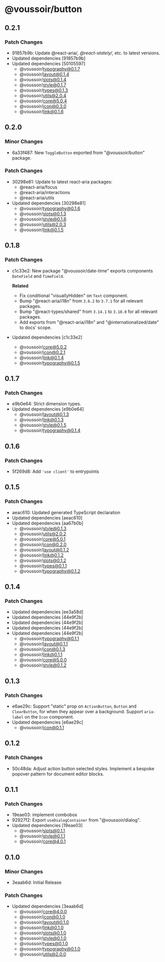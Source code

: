 # @voussoir/button

## 0.2.1

### Patch Changes

- 91857b9b: Update @react-aria/_, @react-stately/_, etc. to latest versions.
- Updated dependencies [91857b9b]
- Updated dependencies [50105597]
  - @voussoir/typography@0.1.7
  - @voussoir/layout@0.1.4
  - @voussoir/slots@0.1.4
  - @voussoir/style@0.1.7
  - @voussoir/types@0.1.3
  - @voussoir/utils@2.0.4
  - @voussoir/core@5.0.4
  - @voussoir/icon@0.3.0
  - @voussoir/link@0.1.6

## 0.2.0

### Minor Changes

- 6a33f487: New `ToggleButton` exported from "@voussoir/button" package.

### Patch Changes

- 30298e81: Update to latest react-aria packages:
  - @react-aria/focus
  - @react-aria/interactions
  - @react-aria/utils
- Updated dependencies [30298e81]
  - @voussoir/typography@0.1.6
  - @voussoir/slots@0.1.3
  - @voussoir/style@0.1.6
  - @voussoir/utils@2.0.3
  - @voussoir/link@0.1.5

## 0.1.8

### Patch Changes

- c1c33e2: New package "@voussoir/date-time" exports components `DateField` and
  `TimeField`.

  **Related**

  - Fix conditional "visuallyHidden" on `Text` component.
  - Bump "@react-aria/i18n" from `3.6.2` to `3.7.1` for all relevant packages.
  - Bump "@react-types/shared" from `3.14.1` to `3.18.0` for all relevant
    packages.
  - Add exports from "@react-aria/i18n" and "@internationalized/date" to docs'
    scope.

- Updated dependencies [c1c33e2]
  - @voussoir/core@5.0.2
  - @voussoir/icon@0.2.1
  - @voussoir/link@0.1.4
  - @voussoir/typography@0.1.5

## 0.1.7

### Patch Changes

- e9b0e64: Strict dimension types.
- Updated dependencies [e9b0e64]
  - @voussoir/layout@0.1.3
  - @voussoir/link@0.1.3
  - @voussoir/style@0.1.5
  - @voussoir/typography@0.1.4

## 0.1.6

### Patch Changes

- 5f269d8: Add `'use client'` to entrypoints

## 0.1.5

### Patch Changes

- aeac610: Updated generated TypeScript declaration
- Updated dependencies [aeac610]
- Updated dependencies [aa67b0b]
  - @voussoir/style@0.1.3
  - @voussoir/utils@2.0.2
  - @voussoir/core@5.0.1
  - @voussoir/icon@0.2.0
  - @voussoir/layout@0.1.2
  - @voussoir/link@0.1.2
  - @voussoir/slots@0.1.2
  - @voussoir/types@0.1.1
  - @voussoir/typography@0.1.2

## 0.1.4

### Patch Changes

- Updated dependencies [ee3a58d]
- Updated dependencies [44e9f2b]
- Updated dependencies [44e9f2b]
- Updated dependencies [44e9f2b]
- Updated dependencies [44e9f2b]
  - @voussoir/typography@0.1.1
  - @voussoir/layout@0.1.1
  - @voussoir/icon@0.1.3
  - @voussoir/link@0.1.1
  - @voussoir/core@5.0.0
  - @voussoir/style@0.1.2

## 0.1.3

### Patch Changes

- e6ae29c: Support "static" prop on `ActionButton`, `Button` and `ClearButton`,
  for when they appear over a background. Support `aria-label` on the `Icon`
  component.
- Updated dependencies [e6ae29c]
  - @voussoir/icon@0.1.1

## 0.1.2

### Patch Changes

- 50c48da: Adjust action button selected styles. Implement a bespoke popover
  pattern for document editor blocks.

## 0.1.1

### Patch Changes

- 19eae03: implement combobox
- 92927f2: Export `useDialogContainer` from "@voussoir/dialog".
- Updated dependencies [19eae03]
  - @voussoir/slots@0.1.1
  - @voussoir/style@0.1.1
  - @voussoir/core@4.0.1

## 0.1.0

### Minor Changes

- 3eaab6d: Initial Release

### Patch Changes

- Updated dependencies [3eaab6d]
  - @voussoir/core@4.0.0
  - @voussoir/icon@0.1.0
  - @voussoir/layout@0.1.0
  - @voussoir/link@0.1.0
  - @voussoir/slots@0.1.0
  - @voussoir/style@0.1.0
  - @voussoir/types@0.1.0
  - @voussoir/typography@0.1.0
  - @voussoir/utils@2.0.0
